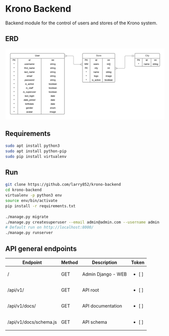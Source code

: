# Krono Backend
Backend module for the control of users and stores of the Krono system.



## ERD
![ERD](doc/ERD.png?raw=true "ERD")



## Requirements
```sh
sudo apt install python3
sudo apt install python-pip
sudo pip install virtualenv
```
## Run
```sh
git clone https://github.com/larry852/krono-backend
cd krono-backend
virtualenv -p python3 env
source env/bin/activate
pip install -r requirements.txt

./manage.py migrate
./manage.py createsuperuser --email admin@admin.com --username admin
# Default run on http://localhost:8000/
./manage.py runserver
```


## API general endpoints
| Endpoint | Method | Description | Token |
| --- | --- | --- | --- | 
| / | GET | Admin Django - WEB | <ul><li>[ ] </li></ul> |
| /api/v1/ | GET | API root | <ul><li>[ ] </li></ul> |
| /api/v1/docs/ | GET | API documentation | <ul><li>[ ] </li></ul> |
| /api/v1/docs/schema.js | GET | API schema | <ul><li>[ ] </li></ul> |
